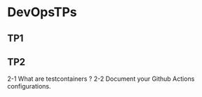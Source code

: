 # DevOpsTPs

## TP1 

## TP2 
2-1 What are testcontainers ?
2-2 Document your Github Actions configurations. 